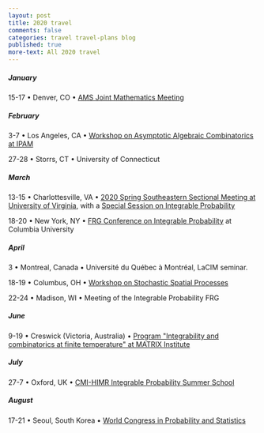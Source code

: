 ```yaml
---
layout: post
title: 2020 travel
comments: false
categories: travel travel-plans blog
published: true
more-text: All 2020 travel
---
```


##### January

15-17
&bull; 
Denver, CO
&bull;
[AMS Joint Mathematics Meeting](http://jointmathematicsmeetings.org/meetings/national/jmm2020/2245_intro)


<!--more-->

##### February

3-7 
&bull; 
Los Angeles, CA
&bull;
[Workshop on Asymptotic Algebraic Combinatorics at IPAM](http://www.ipam.ucla.edu/aac2020)

27-28
&bull;
Storrs, CT
&bull;
University of Connecticut

##### March

13-15
&bull; 
Charlottesville, VA
&bull; 
[2020 Spring Southeastern Sectional Meeting at University of Virginia](http://www.ams.org/meetings/sectional/2273_program.html), with a [Special Session on Integrable Probability](http://www.ams.org/meetings/sectional/2273_program_ss27.html)

18-20
&bull;
New York, NY
&bull;
[FRG Conference on Integrable Probability](http://frg.int-prob.org/conference2020/)
at Columbia University

##### April

3
&bull;
Montreal, Canada
&bull;
Université du Québec à Montréal, LaCIM seminar.

18-19
&bull;
Columbus, OH
&bull;
[Workshop on Stochastic Spatial Processes](https://u.osu.edu/stochastic/)


22-24
&bull;
Madison, WI
&bull;
Meeting of the Integrable Probability FRG

<!-- ##### May -->

##### June

9-19 
&bull;
Creswick (Victoria, Australia) &bull; 
[Program "Integrability and combinatorics at finite temperature" at MATRIX Institute](https://www.matrix-inst.org.au/events/integrability-and-combinatorics-at-finite-temperature/)


##### July

27-7
&bull; 
Oxford, UK
&bull;
[CMI-HIMR Integrable Probability Summer School](https://www.claymath.org/events/cmi-himr-integrable-probability-summer-school)

##### August

17-21
&bull; 
Seoul, South Korea
&bull;
[World Congress in Probability and Statistics](http://wc2020.org/index.php)

<!-- ##### September -->

<!-- ##### October  -->

<!-- ##### November -->

<!-- ##### December -->
